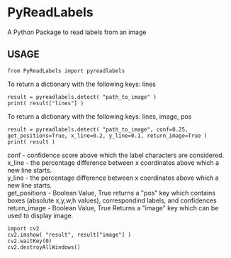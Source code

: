 # PyReadLabels

A Python Package to read labels from an image

## USAGE

```
from PyReadLabels import pyreadlabels
```

To return a dictionary with the following keys: lines

```
result = pyreadlabels.detect( "path_to_image" )
print( result["lines"] )
```

To return a dictionary with the following keys: lines, image, pos

```
result = pyreadlabels.detect( "path_to_image", conf=0.25, get_positions=True, x_line=0.2, y_line=0.1, return_image=True )
print( result )
```

conf - confidence score above which the label characters are considered.  
x_line - the percentage difference between x coordinates above which a new line starts.  
y_line - the percentage difference between x coordinates above which a new line starts.  
get_positions - Boolean Value, True returns a "pos" key which contains boxes (absolute x,y,w,h values), correspondind labels, and confidences  
return_image - Boolean Value, True Returns a "image" key which can be used to display image.  

```
import cv2
cv2.imshow( "result", result["image"] )
cv2.waitKey(0)
cv2.destroyAllWindows()
```